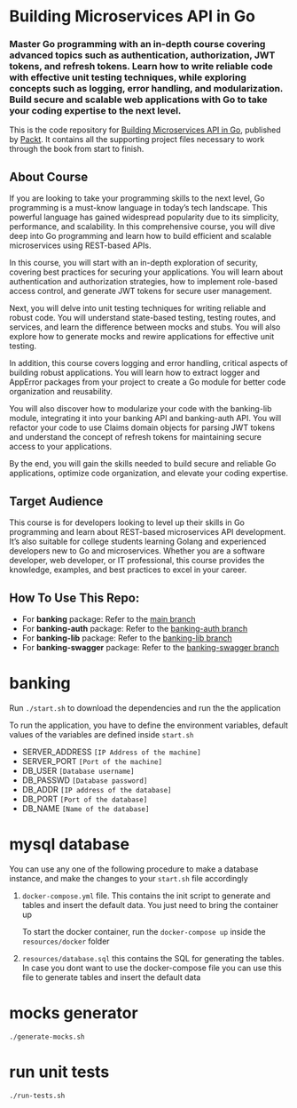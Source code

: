 # Building Microservices API in Go

###  Master Go programming with an in-depth course covering advanced topics such as authentication, authorization, JWT tokens, and refresh tokens. Learn how to write reliable code with effective unit testing techniques, while exploring concepts such as logging, error handling, and modularization. Build secure and scalable web applications with Go to take your coding expertise to the next level.

This is the code repository for [Building Microservices API in Go](https://www.packtpub.com/product/building-microservices-api-in-go/9781805124429), published by [Packt](https://www.packtpub.com/?utm_source=github). It contains all the supporting project files necessary to work through the book from start to finish.

## About Course
If you are looking to take your programming skills to the next level, Go programming is a must-know language in today’s tech landscape. This powerful language has gained widespread popularity due to its simplicity, performance, and scalability. In this comprehensive course, you will dive deep into Go programming and learn how to build efficient and scalable microservices using REST-based APIs.

In this course, you will start with an in-depth exploration of security, covering best practices for securing your applications. You will learn about authentication and authorization strategies, how to implement role-based access control, and generate JWT tokens for secure user management.

Next, you will delve into unit testing techniques for writing reliable and robust code. You will understand state-based testing, testing routes, and services, and learn the difference between mocks and stubs. You will also explore how to generate mocks and rewire applications for effective unit testing.

In addition, this course covers logging and error handling, critical aspects of building robust applications. You will learn how to extract logger and AppError packages from your project to create a Go module for better code organization and reusability.

You will also discover how to modularize your code with the banking-lib module, integrating it into your banking API and banking-auth API. You will refactor your code to use Claims domain objects for parsing JWT tokens and understand the concept of refresh tokens for maintaining secure access to your applications.

By the end, you will gain the skills needed to build secure and reliable Go applications, optimize code organization, and elevate your coding expertise.

## Target Audience

This course is for developers looking to level up their skills in Go programming and learn about REST-based microservices API development. It’s also suitable for college students learning Golang and experienced developers new to Go and microservices. Whether you are a software developer, web developer, or IT professional, this course provides the knowledge, examples, and best practices to excel in your career.

## How To Use This Repo:

* For **banking** package: Refer to the [main branch](https://github.com/PacktPublishing/Building-Microservices-API-ino/tree/main)
* For **banking-auth** package: Refer to the [banking-auth branch](https://github.com/PacktPublishing/Building-Microservices-API-in-Go/tree/banking-auth)
* For **banking-lib** package: Refer to the [banking-lib branch](https://github.com/PacktPublishing/Building-Microservices-API-in-Go/tree/banking-lib)
* For **banking-swagger** package:  Refer to the [banking-swagger branch](https://github.com/PacktPublishing/Building-Microservices-API-in-Go/tree/banking-swagger)


# banking
Run `./start.sh` to download the dependencies and run the the application

To run the application, you have to define the environment variables, default values of the variables are defined inside `start.sh`

- SERVER_ADDRESS    `[IP Address of the machine]`
- SERVER_PORT       `[Port of the machine]`
- DB_USER           `[Database username]`
- DB_PASSWD         `[Database password]`
- DB_ADDR           `[IP address of the database]`
- DB_PORT           `[Port of the database]`
- DB_NAME           `[Name of the database]`

# mysql database
You can use any one of the following procedure to make a database instance, and make the changes to your `start.sh` file accordingly
1. `docker-compose.yml` file. This contains the init script to generate and tables and insert the default data. You just need to bring the container up

    To start the docker container, run the `docker-compose up` inside the `resources/docker` folder

2. `resources/database.sql` this contains the SQL for generating the tables. In case you dont want to use the docker-compose file you can use this file to generate tables and insert the default data

# mocks generator
`./generate-mocks.sh`

# run unit tests
`./run-tests.sh`
